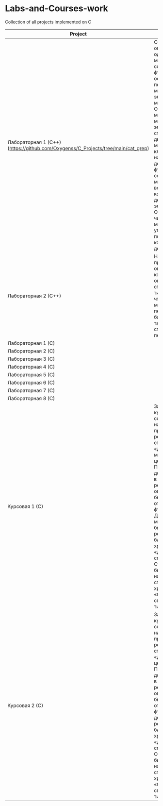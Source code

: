 # Labs-and-Courses-work

Collection of all projects implemented on C

| Project | Description |
| ------- | ----------- |
| Лабораторная 1 (С++)(https://github.com/Oxygenss/C_Projects/tree/main/cat_grep) | Создать класс, определяющий одномерный массив и содержащий функцию, осуществляющую поиск максимального элемента в этом массиве. Определить минимальный из максимальных элементов столбцов двумерной матрицы.Создать класс - наследник, дополнив его функцией сортировки массива по возрастанию количества делителей элементов. Определить число строк матрицы, упорядоченных по убыванию количества делителей. |
| Лабораторная 2 (С++) | Написать программу, определяющую корректность описания структурного типа при условии, что его членами могут быть как переменные базовых типов так и другие структурные переменные. |
| Лабораторная 1 (С) |  |
| Лабораторная 2 (С) |  |
| Лабораторная 3 (С) |  |
| Лабораторная 4 (С) |  |
| Лабораторная 5 (С) |  |
| Лабораторная 6 (С) |  |
| Лабораторная 7 (С) |  |
| Лабораторная 8 (С) |  |
| Курсовая 1 (С) | Задание на курсовую работу состояло в написании программы, реализующей структуру данных «Динамическая матрица стеков целого типа». Программа должна работать в диалоговом режиме, каждый операция должна быть выполнена в отдельной функции. Динамическая матрица должна быть реализована на базе структуры хранения «Двусвязный список стеков». Стек должен быть реализован на базе структуры хранения «Односвязный список целых типов».  |
| Курсовая 2 (С) | Задание на курсовую работу состояло в написании программы, реализующей структуру данных «Дек очередей целого типа». Программа должна работать в диалоговом режиме, каждый операция должна быть выполнена в отдельной функции. Дек должен быть реализована на базе структуры хранения «Двусвязный список стеков». Очередь должна быть реализован на базе структуры хранения «Односвязный список целых типов». |

